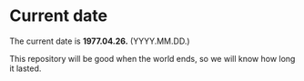 # Current date

The current date is **1977.04.26.** (YYYY.MM.DD.)

This repository will be good when the world ends, so we will know how long it lasted.